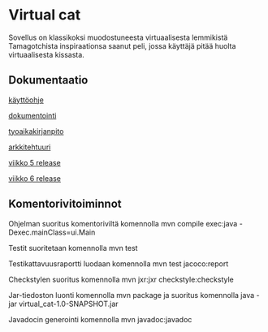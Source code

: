 # Virtual cat

Sovellus on klassikoksi muodostuneesta virtuaalisesta lemmikistä Tamagotchista inspiraationsa saanut peli, jossa käyttäjä pitää huolta virtuaalisesta kissasta.

## Dokumentaatio

[käyttöohje](https://github.com/sumuh/ot-harjoitustyo/blob/master/dokumentaatio/kayttoohje.md)

[dokumentointi](https://github.com/sumuh/ot-harjoitustyo/blob/master/dokumentaatio/dokumentointi.md)

[tyoaikakirjanpito](https://github.com/sumuh/ot-harjoitustyo/blob/master/dokumentaatio/tyoaikakirjanpito.md)

[arkkitehtuuri](https://github.com/sumuh/ot-harjoitustyo/blob/master/dokumentaatio/arkkitehtuuri.md)

[viikko 5 release](https://github.com/sumuh/ot-harjoitustyo/releases/tag/viikko5)

[viikko 6 release](https://github.com/sumuh/ot-harjoitustyo/releases/tag/viikko6)

## Komentorivitoiminnot

Ohjelman suoritus komentoriviltä komennolla mvn compile exec:java -Dexec.mainClass=ui.Main

Testit suoritetaan komennolla mvn test

Testikattavuusraportti luodaan komennolla mvn test jacoco:report

Checkstylen suoritus komennolla mvn jxr:jxr checkstyle:checkstyle

Jar-tiedoston luonti komennolla mvn package ja suoritus komennolla java -jar virtual_cat-1.0-SNAPSHOT.jar

Javadocin generointi komennolla mvn javadoc:javadoc


